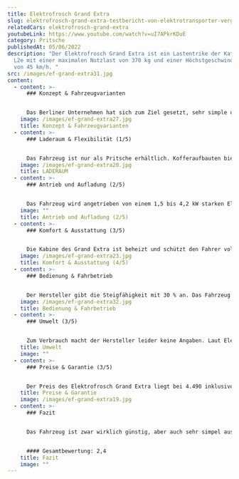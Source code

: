 ```yaml
---
title: Elektrofrosch Grand Extra
slug: elektrofrosch-grand-extra-testbericht-von-elektrotransporter-vergleich
relatedCars: elektrofrosch-grand-extra
youtubeLink: https://www.youtube.com/watch?v=uI7APkrKDuE
category: Pritsche
publishedAt: 05/06/2022
description: "Der Elektrofrosch Grand Extra ist ein Lastentrike der Kategorie
  L2e mit einer maximalen Nutzlast von 370 kg und einer Höchstgeschwindigkeit
  von 45 km/h. "
src: /images/ef-grand-extra31.jpg
content:
  - content: >-
      ### Konzept & Fahrzeugvarianten


      Das Berliner Unternehmen hat sich zum Ziel gesetzt, sehr simple und somit auch günstige Fahrzeuge für jedermann anzubieten. Der Elektrofrosch Grand Extra ist einer von mehreren Elektro-Kleintransportern des Unternehmens. Das grüne Lastentrike ist so simpel wie möglich gehalten und verfügt über eine geräumige Fahrerkabine mit einer Sitzbank für bis zu zwei Personen. Das Fahrzeug ist zudem relativ kompakt mit Außenmaßen von 2,97 m Länge, 1,07 m Breite und 1,69 m Höhe.
    image: /images/ef-grand-extra27.jpg
    title: Konzept & Fahrzeugvarianten
  - content: >-
      ### Laderaum & Flexibilität (1/5)


      Das Fahrzeug ist nur als Pritsche erhältlich. Kofferaufbauten bietet der Hersteller unter anderen Modellreihen an. Die Nutzlast des Lastenmopeds liegt offiziell bei 370 Kilogramm. Die Abmessungen der Ladefläche der Pritsche gibt der Hersteller leider nicht an. Die 3 seitlichen Bordwände können ebenso wie beim Elektrofrosch BIG alle nach unten geklappt werden. Dies ermöglicht mehr Staufläche und so können auch sperrige Gegenstände einfacher transportiert werden. Die Ladefläche ist zudem per Hand kippbar. Dies ist jedoch nur mit leichtem Materialien wie beispielsweise Grünschnitt möglich. Wer Bauschutt abkippen möchte, wird sicherlich seine Probleme bekommen. Die Pritsche des Elektrofrosch lässt sich außerdem durch einen Planenaufbau ergänzen.
    image: /images/ef-grand-extra20.jpg
    title: LADERAUM
  - content: >-
      ### Antrieb und Aufladung (2/5)


      Das Fahrzeug wird angetrieben von einem 1,5 bis 4,2 kW starken Elektromotor. Die Höchstgeschwindigkeit des Trikes liegt bei 45 km/h und die maximale Reichweite beträgt laut Hersteller 70 km. Die 60-V-Blei-Batterie, lädt an einer Haushaltssteckdose in etwa 7 Stunden. Mit einem Typ2-Adapter lässt sich das Fahrzeug  ebenso an einer Ladesäule aufladen.
    image: ""
    title: Antrieb und Aufladung (2/5)
  - content: >-
      ### Komfort & Ausstattung (3/5)


      Die Kabine des Grand Extra ist beheizt und schützt den Fahrer vollständig gegen Regen und Wind. Ein kleines Dachfenster bringt Licht und Luft von oben. Ebenso serienmäßig ist eine Rückfahrkamera, welche optimales Rangieren ermöglicht. Für einen Aufpreis von 195 € bekommt der Kunde auch einen Satz wintertaugliche Reifen zum Fahrzeug. Ebenso ist ein Planenaufbau für 199 € und Schneeketten für 129 € Aufpreis erhältlich.
    image: /images/ef-grand-extra23.jpg
    title: Komfort & Ausstattung (4/5)
  - content: >-
      ### Bedienung & Fahrbetrieb


      Der Hersteller gibt die Steigfähigkeit mit 30 % an. Das Fahrzeug lässt sich demnach auch im bergigen Gelände einsetzen. Das Lastentrike bietet dank seiner Federung auch auf unbefestigten Straßen einen angenehmen Fahrkomfort. Statt eines Lenkers ist beim Grand Extra ein Lenkrad verbaut, das die Bedienung zusätzlich erleichtern soll. Für die Versicherung des Fahrzeugs genügt eine Mopedversicherung. Außerdem muss der Grand Extra nicht zum TÜV.
    image: /images/ef-grand-extra32.jpg
    title: Bedienung & Fahrbetrieb
  - content: >-
      ### Umwelt (3/5)


      Zum Verbrauch macht der Hersteller leider keine Angaben. Laut Elektrofrosch kosten 100 Kilometer Fahrt mit dem Grand Extra 2€. Bei angenommenen 30 Cent pro Kilowattstunde liegt der Verbrauch bei schätzungsweise 6,6 kWh.
    title: Umwelt
    image: ""
  - content: >-
      ### Preise & Garantie (3/5)


      Der Preis des Elektrofrosch Grand Extra liegt bei 4.490 inklusive Mehrwertsteuer. Ohne Mehrwertsteuer kostet das Fahrzeug 3.636,90 €. Die Lieferzeit gibt Elektrofrosch mit 3-6 Monate an. Zur Garantie auf Fahrzeug und Batterie macht der Hersteller jedoch leider ebenso keine Angaben.
    title: Preise & Garantie
    image: /images/ef-grand-extra19.jpg
  - content: >-
      ### Fazit


      Das Fahrzeug ist zwar wirklich günstig, aber auch sehr simpel ausgestattet. Leider macht der Händler kaum Angaben zu technischen Daten des Grand Extra. Das Lastentrike  eignet sich wohl am besten für den Einsatz auf Privatgelände oder auf dem Land. Möglich Einsatzfelder des Fahrzeugs sind Landwirtschafts-, Bau- oder Handwerksbetriebe. Für Lieferdienste im urbanen Raum eignet sich die wohl Pritsche weniger.


      #### Gesamtbewertung: 2,4
    title: Fazit
    image: ""
---
```

